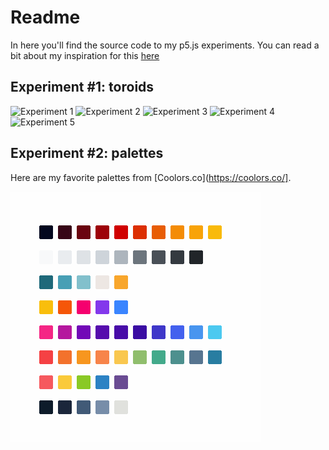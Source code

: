 # Readme

In here you'll find the source code to my p5.js experiments. You can read a bit about my inspiration for this [here](https://cesarmiquel.github.io/art/2021/03/29/week-13.html)

## Experiment #1: toroids

![Experiment 1](https://cesarmiquel.github.io/assets/imgs/2021-03-29/d1.png)
![Experiment 2](https://cesarmiquel.github.io/assets/imgs/2021-03-29/d2.png)
![Experiment 3](https://cesarmiquel.github.io/assets/imgs/2021-03-29/d3.png)
![Experiment 4](https://cesarmiquel.github.io/assets/imgs/2021-03-29/d4.png)
![Experiment 5](https://cesarmiquel.github.io/assets/imgs/2021-03-29/d5.png)

## Experiment #2: palettes

Here are my favorite palettes from [Coolors.co](https://coolors.co/].

![Palettes](https://raw.githubusercontent.com/cesarmiquel/p5-experiments/1a2d62b3b85bfa9d69c016c2f2bf5bac7a2bdbbf/demos/palettes/imgs/p5-palettes.png)
